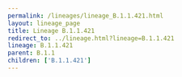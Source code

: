 ```yaml
---
permalink: /lineages/lineage_B.1.1.421.html
layout: lineage_page
title: Lineage B.1.1.421
redirect_to: ../lineage.html?lineage=B.1.1.421
lineage: B.1.1.421
parent: B.1.1
children: ['B.1.1.421']
---
```

